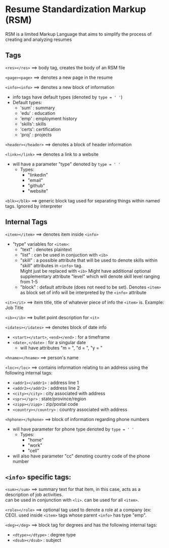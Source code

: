 # Resume Standardization Markup (RSM)

RSM is a limited Markup Language that aims to simplify the process of creating and analyzing resumes

## Tags

```<res></res>``` ==> body tag, creates the body of an RSM file

```<page><page>``` ==> denotes a new page in the resume

```<info><info>``` ==> denotes a new block of information

  * info tags have default types (denoted by ```type = ' '```)
  * Default types:
    - 'sum' : summary
    - 'edu' : education
    - 'emp' : employment history
    - 'skills': skills
    - 'certs': certification
    - 'proj' : projects
    
```<header></header>``` ==>  denotes a block of header information
  
```<link></link>``` ==> denotes a link to a website
  * will have a parameter "type" denoted by ```type = ' '```
    - Types:
      + "linkedin"
      + "email"
      + "github"
      + "website"
      
```<blk></blk>``` ==> generic block tag used for separating things within named tags.  Ignored by interpreter

## Internal Tags

```<item></item>``` ==> denotes item inside ```<info>```
  * "type" variables for ```<item>```:
    - "text" : denotes plaintext
    - "list" : can be used in conjuction with ```<ib>```
    - "skill" : a possible attribute that will be used to denote skills within "skill" attributes in ```<info>``` tag.  
    Might just be replaced with ```<ib>```
    Might have additional optional supplementary attribute "level" which will denote skill level ranging from 1-5
    - "block" : default attribute (does not need to be set).  Denotes ```<item>``` as block set of info will be interpreted by the ```<info>``` attribute

```<it></it>``` ==> item title, title of whatever piece of info the ```<item>``` is.  Example: Job Title

```<ib></ib>``` ==> bullet point description for ```<it>``` 

```<idates></idates>``` ==> denotes block of date info
  * ```<start></start>```, ```<end></end>``` : for a timeframe
  * ```<date>,</date>``` : for a singular date
    - will have attributes "m = ", "d = ", "y = "
    
```<hname></hname>``` ==> person's name

```<loc></loc>``` ==> contains information relating to an address using the following internal tags:
  * ```<addr1></addr1>``` : address line 1
  * ```<addr2></addr2>``` : address line 2
  * ```<city></city>``` : city associated with address
  * ```<spr></spr>``` : state/province/region
  * ```<zipp></zipp>``` : zip/postal code
  * ```<country></country>``` : country associated with address
  
```<hphone></hphone>``` ==> block of information regarding phone numbers
  * will have parameter for phone type denoted by ```type = ' '```
    - Types:
      + "home"
      + "work"
      + "cell"
  * will also have parameter "cc" denoting country code of the phone number
  
## ```<info>``` specific tags:

```<sum></sum>``` ==> summary text for that item, in this case, acts as a description of job activities.  
can be used in conjunction with ```<li>```.  can be used for all ```<item>```.

```<role></role>``` ==> optional tag used to denote a role at a company (ex: CEO).  used inside ```<item>``` tags whose parent
```<info>``` has type "emp".

```<deg></deg>``` ==> block tag for degrees and has the following internal tags:
  * ```<dtype></dtype>``` : degree type
  * ```<dsub></dsub>``` : subject
